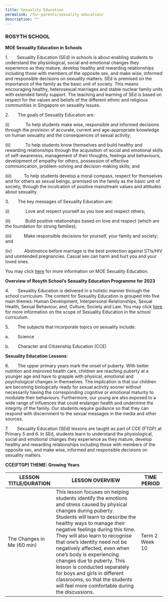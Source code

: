 ```yaml
---
title: Sexuality Education
permalink: /for-parents/sexuality-education/
description: ""
---
```

### ROSYTH SCHOOL


**MOE Sexuality Education in Schools**

1.       Sexuality Education (SEd) in schools is about enabling students to understand the physiological, social and emotional changes they experience as they mature, develop healthy and rewarding relationships including those with members of the opposite sex, and make wise, informed and responsible decisions on sexuality matters. SEd is premised on the importance of the family as the basic unit of society. This means encouraging healthy, heterosexual marriages and stable nuclear family units with extended family support. The teaching and learning of SEd is based on respect for the values and beliefs of the different ethnic and religious communities in Singapore on sexuality issues.

2.       The goals of Sexuality Education are:

(i)             To help students make wise, responsible and informed decisions through the provision of accurate, current and age-appropriate knowledge on human sexuality and the consequences of sexual activity;

(ii)            To help students know themselves and build healthy and rewarding relationships through the acquisition of social and emotional skills of self-awareness, management of their thoughts, feelings and behaviours, development of empathy for others, possession of effective communication, problem-solving and decision-making skills; and

(iii)          To help students develop a moral compass, respect for themselves and for others as sexual beings, premised on the family as the basic unit of society, through the inculcation of positive mainstream values and attitudes about sexuality.

3.       The key messages of Sexuality Education are:

(i)             Love and respect yourself as you love and respect others;

(ii)            Build positive relationships based on love and respect (which are the foundation for strong families);

(iii)          Make responsible decisions for yourself, your family and society; and

(iv)          Abstinence before marriage is the best protection against STIs/HIV and unintended pregnancies. Casual sex can harm and hurt you and your loved ones.

You may click [here](https://www.moe.gov.sg/programmes/sexuality-education) for more information on MOE Sexuality Education.

**Overview of Rosyth School’s Sexuality Education Programme for 2023**

4.       Sexuality Education is delivered in a holistic manner through the school curriculum. The content for Sexuality Education is grouped into five main themes: Human Development, Interpersonal Relationships, Sexual Health, Sexual Behaviour, and, Culture, Society and Law. You may click [here](https://www.moe.gov.sg/education-in-sg/our-programmes/sexuality-education/scope-and-teaching-approach) for more information on the scope of Sexuality Education in the school curriculum.

5.       The subjects that incorporate topics on sexuality include:

a.       Science

b.       Character and Citizenship Education (CCE)

**Sexuality Education Lessons**:

6.       The upper primary years mark the onset of puberty. With better nutrition and improved health care, children are reaching puberty at a younger age and have to grapple with physical, emotional and psychological changes in themselves. The implication is that our children are becoming biologically ready for sexual activity sooner without necessarily having the corresponding cognitive or emotional maturity to modulate their behaviours. Furthermore, our young are also exposed to a wide range of influences that could endanger health and undermine the integrity of the family. Our students require guidance so that they can respond with discernment to the sexual messages in the media and other sources.

7.       Sexuality Education (SEd) lessons are taught as part of CCE (FTGP) at Primary 5 and 6. In SEd, students learn to understand the physiological, social and emotional changes they experience as they mature, develop healthy and rewarding relationships including those with members of the opposite sex, and make wise, informed and responsible decisions on sexuality matters.

**CCE(FTGP) THEME: Growing Years** <br>

| **LESSON TITLE/DURATION** | **LESSON OVERVIEW** | **TIME PERIOD** | 
| -------- | -------- | -------- |
| The Changes in Me (60 min) | This lesson focuses on helping students identify the emotions and stress caused by physical changes during puberty. Students will learn to describe the healthy ways to manage their negative feelings during this time. They will also learn to recognise that one’s identity need not be negatively affected, even when one’s body is experiencing changes due to puberty. This lesson is conducted separately for boys and girls in different classrooms, so that the students will feel more comfortable during the discussions. | Term 2 Week 10 |
